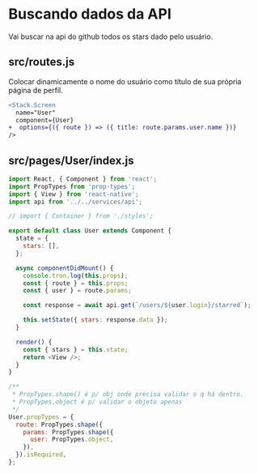 # Buscando dados da API

Vai buscar na api do github todos os stars dado pelo usuário.

## src/routes.js

Colocar dinamicamente o nome do usuário como título de sua própria página de
perfil.

```diff
<Stack.Screen
  name="User"
  component={User}
+  options={({ route }) => ({ title: route.params.user.name })}
/>
```

## src/pages/User/index.js

```javascript
import React, { Component } from 'react';
import PropTypes from 'prop-types';
import { View } from 'react-native';
import api from '../../services/api';

// import { Container } from './styles';

export default class User extends Component {
  state = {
    stars: [],
  };

  async componentDidMount() {
    console.tron.log(this.props);
    const { route } = this.props;
    const { user } = route.params;

    const response = await api.get(`/users/${user.login}/starred`);

    this.setState({ stars: response.data });
  }

  render() {
    const { stars } = this.state;
    return <View />;
  }
}

/**
 * PropTypes.shape() é p/ obj onde precisa validar o q há dentro.
 * PropTypes.object é p/ validar o objeto apenas
 */
User.propTypes = {
  route: PropTypes.shape({
    params: PropTypes.shape({
      user: PropTypes.object,
    }),
  }).isRequired,
};
```
